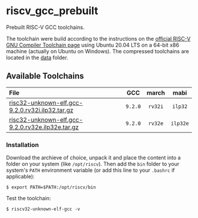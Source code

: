 # riscv_gcc_prebuilt

Prebuilt RISC-V GCC toolchains.

The toolchain were build according to the instructions on the [official RISC-V GNU Compiler Toolchain page](https://github.com/riscv/riscv-gnu-toolchain)
using Ubuntu 20.04 LTS on a 64-bit x86 machine (actually on Ubuntu on Windows). The compressed toolchains are located in
the [data](https://github.com/stnolting/riscv_gcc_prebuilt/tree/master/data) folder.


## Available Toolchains

| File | GCC | march | mabi |
|:-----|:---:|:-----:|:----:|
| [risc32-unknown-elf.gcc-9.2.0.rv32i.ilp32.tar.gz](https://raw.githubusercontent.com/stnolting/riscv_gcc_prebuilt/master/data/risc32-unknown-elf.gcc-9.2.0.rv32i.ilp32.tar.gz)   | `9.2.0` | `rv32i` | `ilp32` |
| [risc32-unknown-elf.gcc-9.2.0.rv32e.ilp32e.tar.gz](https://raw.githubusercontent.com/stnolting/riscv_gcc_prebuilt/master/data/risc32-unknown-elf.gcc-9.2.0.rv32e.ilp32e.tar.gz) | `9.2.0` | `rv32e` | `ilp32e` 


### Installation

Download the archieve of choice, unpack it and place the content into a folder on your system (like `/opt/riscv`).
Then add the `bin` folder to your system's `PATH` environment variable (or add this line to your `.bashrc` if applicable):

    $ export PATH=$PATH:/opt/riscv/bin

Test the toolchain:

    $ riscv32-unknown-elf-gcc -v